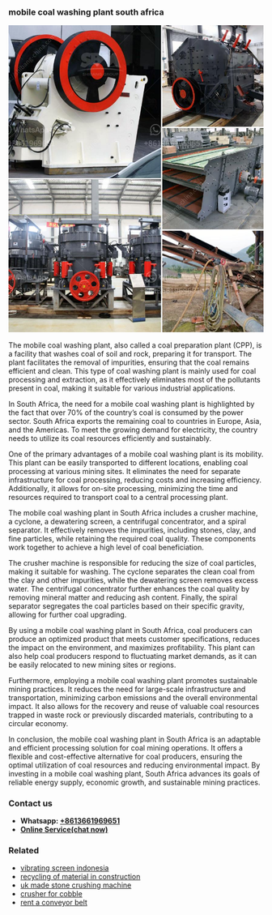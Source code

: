 <h3>mobile coal washing plant south africa</h3><img src='1706753902.jpg' alt=''><p>The mobile coal washing plant, also called a coal preparation plant (CPP), is a facility that washes coal of soil and rock, preparing it for transport. The plant facilitates the removal of impurities, ensuring that the coal remains efficient and clean. This type of coal washing plant is mainly used for coal processing and extraction, as it effectively eliminates most of the pollutants present in coal, making it suitable for various industrial applications.</p><p>In South Africa, the need for a mobile coal washing plant is highlighted by the fact that over 70% of the country’s coal is consumed by the power sector. South Africa exports the remaining coal to countries in Europe, Asia, and the Americas. To meet the growing demand for electricity, the country needs to utilize its coal resources efficiently and sustainably.</p><p>One of the primary advantages of a mobile coal washing plant is its mobility. This plant can be easily transported to different locations, enabling coal processing at various mining sites. It eliminates the need for separate infrastructure for coal processing, reducing costs and increasing efficiency. Additionally, it allows for on-site processing, minimizing the time and resources required to transport coal to a central processing plant.</p><p>The mobile coal washing plant in South Africa includes a crusher machine, a cyclone, a dewatering screen, a centrifugal concentrator, and a spiral separator. It effectively removes the impurities, including stones, clay, and fine particles, while retaining the required coal quality. These components work together to achieve a high level of coal beneficiation.</p><p>The crusher machine is responsible for reducing the size of coal particles, making it suitable for washing. The cyclone separates the clean coal from the clay and other impurities, while the dewatering screen removes excess water. The centrifugal concentrator further enhances the coal quality by removing mineral matter and reducing ash content. Finally, the spiral separator segregates the coal particles based on their specific gravity, allowing for further coal upgrading.</p><p>By using a mobile coal washing plant in South Africa, coal producers can produce an optimized product that meets customer specifications, reduces the impact on the environment, and maximizes profitability. This plant can also help coal producers respond to fluctuating market demands, as it can be easily relocated to new mining sites or regions.</p><p>Furthermore, employing a mobile coal washing plant promotes sustainable mining practices. It reduces the need for large-scale infrastructure and transportation, minimizing carbon emissions and the overall environmental impact. It also allows for the recovery and reuse of valuable coal resources trapped in waste rock or previously discarded materials, contributing to a circular economy.</p><p>In conclusion, the mobile coal washing plant in South Africa is an adaptable and efficient processing solution for coal mining operations. It offers a flexible and cost-effective alternative for coal producers, ensuring the optimal utilization of coal resources and reducing environmental impact. By investing in a mobile coal washing plant, South Africa advances its goals of reliable energy supply, economic growth, and sustainable mining practices.</p><h3>Contact us</h3><ul><li><strong>Whatsapp:&nbsp;<a href="https://wa.me/8613661969651">+8613661969651</a></strong></li><li><a href="https://swt.shibang-china.com/?git&amp;zhl&amp;mobile coal washing plant south africa"><strong>Online Service(chat now)</strong></a></li></ul><h3>Related</h3><ul><li><a href='vibrating screen indonesia.md'>vibrating screen indonesia</a></li><li><a href='recycling of material in construction.md'>recycling of material in construction</a></li><li><a href='uk made stone crushing machine.md'>uk made stone crushing machine</a></li><li><a href='crusher for cobble.md'>crusher for cobble</a></li><li><a href='rent a conveyor belt.md'>rent a conveyor belt</a></li></ul>